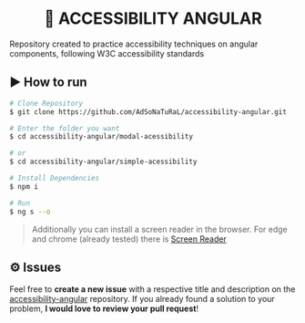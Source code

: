 <div align="center">
   <h1> 🦽 ACCESSIBILITY ANGULAR </h1>
</div>

Repository created to practice accessibility techniques on angular components, following W3C accessibility standards

## ▶️ How to run

```bash
# Clone Repository
$ git clone https://github.com/AdSoNaTuRaL/accessibility-angular.git

# Enter the folder you want
$ cd accessibility-angular/modal-acessibility

# or
$ cd accessibility-angular/simple-acessibility

# Install Dependencies
$ npm i

# Run
$ ng s --o
```

> Additionally you can install a screen reader in the browser. For edge and chrome (already tested) there is [Screen Reader](https://chrome.google.com/webstore/detail/screen-reader/kgejglhpjiefppelpmljglcjbhoiplfn)

## ⚙️ Issues

Feel free to **create a new issue** with a respective title and description on the [accessibility-angular](https://github.com/AdSoNaTuRaL/accessibility-angular/issues) repository.
If you already found a solution to your problem, **I would love to review your pull request**!
